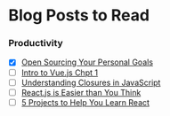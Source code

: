 # Blog Posts to Read

### Productivity
- [x] [Open Sourcing Your Personal Goals](http://una.github.io/personal-goals-guide/)
- [ ] [Intro to Vue.js Chpt 1](https://dev.to/neradev/an-introduction-to-vuejs---chapter-1---basic-setup)
- [ ] [Understanding Closures in JavaScript](https://codeburst.io/understand-closures-in-javascript-d07852fa51e7)
- [ ] [React.js is Easier than You Think](https://edgecoders.com/learning-react-js-is-easier-than-you-think-fbd6dc4d935a)
- [ ] [5 Projects to Help You Learn React](https://dev.to/dceddia/5-projects-to-help-you-learn-react)
